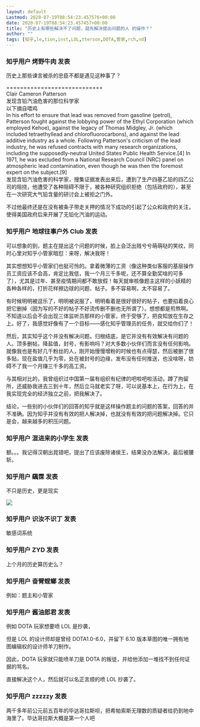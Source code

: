 ```yaml
---
layout: default
Lastmod: 2020-07-19T08:54:23.457576+00:00
date: 2020-07-19T08:54:23.457457+00:00
title: "历史上有哪些解决不了问题，就先解决提出问题的人 的操作？"
author: ""
tags: [知乎,le,tion,inst,LOL,tterson,DOTA,管家,rch,nd]
---
```



    
### 知乎用户 烤野牛肉 发表
    
历史上那些谏言被杀的忠臣不都是遇见这种事了？

\============================  
Clair Cameron Patterson  
发现含铅汽油危害的那位科学家  
以下摘自喂鸡  
In his effort to ensure that lead was removed from gasoline (petrol), Patterson fought against the lobbying power of the Ethyl Corporation (which employed Kehoe), against the legacy of Thomas Midgley, Jr. (which included tetraethyllead and chlorofluorocarbons), and against the lead additive industry as a whole. Following Patterson's criticism of the lead industry, he was refused contracts with many research organizations, including the supposedly-neutral United States Public Health Service.\[4\] In 1971, he was excluded from a National Research Council (NRC) panel on atmospheric lead contamination, even though he was then the foremost expert on the subject.\[9\]  
发现含铅汽油危害的科学家，搜集证据发表出来后，遭到了生产四基乙铅的四乙公司的阻挠，他遭受了各种阻碍不限于，被各种研究组织拒绝（包括政府的），甚至在一次研究大气铅含量的研讨会上被拒之门外。

不过他最终还是在没有被条子带走关押的情况下成功的引起了公众和政府的关注，使得美国政府后来开展了无铅化汽油的运动。
    
    
    
    
### 知乎用户 地球往事户外 Club 发表
    
可以想象的到，题主在提出这个问题的时候，脸上会泛出贱兮兮萌萌哒的笑纹，同时心里对知乎小管家暗怼：来呀，解决我呀！

其实想想知乎小管家们也挺可怜的。拿着微薄的工资（像这种类似客服的基层操作员工资应该不会高，肯定比我低，我一个月三千多呢，还不算全勤奖啥的可多了），尤其是过年、甚至疫情期间都不敢放假！每天就审核像题主这样的小妖精的各种各样的，打折花样擦边球的问题、帖子。多不容易啊，太不容易了。

有时候明明被逗乐了，明明被说服了，明明看着是很好很好的帖子，也要掐着良心把它删掉（因为写的不好的帖子不好流传删不删也无所谓了）。想想都是煎熬啊。不知道以后会不会出现三体监听员那样的小管家，终于受够了，把良知放在生存之上。好了，我感觉好像有了一个目标——感化知乎管理员的任务，就交给你们了！

然后，其实知乎这个并没有解决问题。归根结底，是它并没有有效解决有问题的人。顶多删帖，降盐值，封号，有影响吗？对大多数小伙伴们而言没有任何影响。就像我也是有好几千粉丝的人，刚开始慢慢增粉的时候也有点得瑟，然后被删了很多贴，现在盐值几乎为零，处在被封号的边缘，发布没有任何推送，也没啥呀，妨碍不了我一个月赚三千多的高工资。

与其相对比的，我曾组织过中国第一届有组织有纪律的吧啦吧啦活动，蹲了拘留所，还威胁我进去三到十年，然后立马就老实了呀，可以说基本上，在行为上，在我实现完全的经济独立之前，把我解决了。

结论，一些别的小伙伴们的回答的知乎就是这样操作题主的问题的答案，回答的并不准确。因为知乎并没有有效的把人解决掉，也就没有有效的把问题解决掉。它只是会，越来越多的积压问题。
    
    
    
    
### 知乎用户 混进来的小学生 发表
    
额。。。我记得汉朝出晁错吧，提出了应该废除诸侯王，结果没办法解决，最后被腰斩。
    
    
    
    
### 知乎用户 颻霂 发表
    
不只是历史，更是现实

![](https://images.weserv.nl/?url=https%3A//pic1.zhimg.com/80/v2-49e18b54c383e4bfa5f1b795330c6a1a_720w.jpg%3Fsource%3D1940ef5c)
    
    
    
    
### 知乎用户 识汝不识丁 发表
    
敏感词系统
    
    
    
    
### 知乎用户  ZYD 发表
    
上个月的历史算历史么？
    
    
    
    
### 知乎用户 奋臂螳螂 发表
    
例如：题主和小管家
    
    
    
    
### 知乎用户 酱油郎君 发表
    
例如 DOTA 玩家想要喷 LOL 是抄袭，

但是 LOL 的设计师却是曾经 DOTA1.0-6.0，并留下 6.10 版本草图的唯一拥有地图编辑权的设计师羊刀制作。

因此，DOTA 玩家就只能喷羊刀是 DOTA 的叛徒，并给他添加一堆找不到任何证据的骂名。

直接解决这个人，然后就可以名正言顺的喷 LOL 抄袭了。
    
    
    
    
### 知乎用户 zzzzzy 发表
    
两千多年前公元前五百年的毕达哥拉斯呗，把希帕索斯无理数的质疑者给扔到地中海里了。毕达哥拉斯大概是第一个人吧
    
    
    

